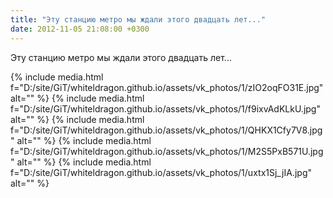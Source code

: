 ```yaml
---
title: "Эту станцию метро мы ждали этого двадцать лет..."
date: 2012-11-05 21:08:00 +0300
---
```


Эту станцию метро мы ждали этого двадцать лет...


{% include media.html f="D:/site/GiT/whiteldragon.github.io/assets/vk_photos/1/zIO2oqFO31E.jpg" alt="" %}
{% include media.html f="D:/site/GiT/whiteldragon.github.io/assets/vk_photos/1/f9ixvAdKLkU.jpg" alt="" %}
{% include media.html f="D:/site/GiT/whiteldragon.github.io/assets/vk_photos/1/QHKX1Cfy7V8.jpg" alt="" %}
{% include media.html f="D:/site/GiT/whiteldragon.github.io/assets/vk_photos/1/M2S5PxB571U.jpg" alt="" %}
{% include media.html f="D:/site/GiT/whiteldragon.github.io/assets/vk_photos/1/uxtx1Sj_jIA.jpg" alt="" %}
